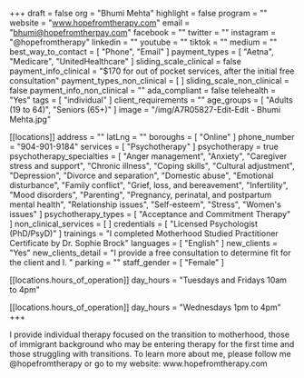 +++
draft = false
org = "Bhumi Mehta"
highlight = false
program = ""
website = "www.hopefromtherapy.com"
email = "bhumi@hopefromtherpay.com"
facebook = ""
twitter = ""
instagram = "@hopefromtherapy"
linkedin = ""
youtube = ""
tiktok = ""
medium = ""
best_way_to_contact = [ "Phone", "Email" ]
payment_types = [ "Aetna", "Medicare", "UnitedHealthcare" ]
sliding_scale_clinical = false
payment_info_clinical = "$170 for out of pocket services, after the initial free consultation"
payment_types_non_clinical = [ ]
sliding_scale_non_clinical = false
payment_info_non_clinical = ""
ada_compliant = false
telehealth = "Yes"
tags = [ "individual" ]
client_requirements = ""
age_groups = [ "Adults (19 to 64)", "Seniors (65+)" ]
image = "/img/A7R05827-Edit-Edit - Bhumi Mehta.jpg"

[[locations]]
address = ""
latLng = ""
boroughs = [ "Online" ]
phone_number = "904-901-9184"
services = [ "Psychotherapy" ]
psychotherapy = true
psychotherapy_specialties = [
  "Anger management",
  "Anxiety",
  "Caregiver stress and support",
  "Chronic illness",
  "Coping skills",
  "Cultural adjustment",
  "Depression",
  "Divorce and separation",
  "Domestic abuse",
  "Emotional disturbance",
  "Family conflict",
  "Grief, loss, and bereavement",
  "Infertility",
  "Mood disorders",
  "Parenting",
  "Pregnancy, perinatal, and postpartum mental health",
  "Relationship issues",
  "Self-esteem",
  "Stress",
  "Women's issues"
]
psychotherapy_types = [ "Acceptance and Commitment Therapy" ]
non_clinical_services = [ ]
credentials = [ "Licensed Psychologist (PhD/PsyD)" ]
trainings = "I completed Motherhood Studied Practitioner Certificate by Dr. Sophie Brock"
languages = [ "English" ]
new_clients = "Yes"
new_clients_detail = "I provide a free consultation to determine fit for the client and I. "
parking = ""
staff_gender = [ "Female" ]

  [[locations.hours_of_operation]]
  day_hours = "Tuesdays and Fridays 10am to 4pm"

  [[locations.hours_of_operation]]
  day_hours = "Wednesdays 1pm to 4pm"
+++

I provide individual therapy focused on the transition to motherhood, those of immigrant background who may be entering therapy for the first time and those struggling with transitions. To learn more about me, please follow me @hopefromtherapy or go to my website: www\.hopefromtherapy.com
